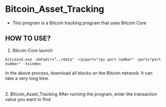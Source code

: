 # Bitcoin_Asset_Tracking
- This program is a Bitcoin tracking program that uses Bitcoin Core

## HOW TO USE?

1. Bitcoin Core launch
```batch
bitcoind.exe -datadir=“../data" -rpcport="rpc port number" -port="port number" -txindex
```
In the above process, download all blocks on the Bitcoin network. It can take a very long time.
<br><br><br>
2. Bitcoin_Asset_Tracking
After running the program, enter the transaction value you want to find
